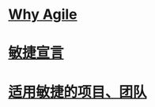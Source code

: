 # [Why Agile](/agile-overview/why-agile.md)

# [敏捷宣言](/agile-overview/manifesto.md)

# [适用敏捷的项目、团队](/agile-overview/team-project.md)



